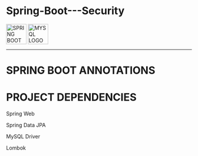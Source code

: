 # Spring-Boot---Security

<div style="display: flex;">
    <!-- SPRING BOOT LOGO -->
    <a href="https://spring.io/projects/spring-boot/">
            <img src="https://4.bp.blogspot.com/-ou-a_Aa1t7A/W6IhNc3Q0gI/AAAAAAAAD6Y/pwh44arKiuM_NBqB1H7Pz4-7QhUxAgZkACLcBGAs/s1600/spring-boot-logo.png" alt="SPRING BOOT LOGO" height="55" />
    </a>&nbsp;
    <!-- MYSQL LOGO -->
    <a href="https://www.mysql.com/">
        <img src="https://sujanbyanjankar.com.np/wp-content/uploads/2023/06/mysql-ar21.png" alt="MYSQL LOGO" height="55" />
    </a>
</div>

---

# SPRING BOOT ANNOTATIONS

# PROJECT DEPENDENCIES

Spring Web

Spring Data JPA

MySQL Driver

Lombok

